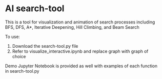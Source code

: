 # AI search-tool

This is a tool for visualization and animation of search processes including BFS, DFS, A*, Iterative Deepening, Hill Climbing, and Beam Search

To use:
1. Download the search-tool.py file
2. Refer to visualize_interactive.ipynb and replace graph with graph of choice

Demo Jupyter Notebook is provided as well with examples of each function in search-tool.py
